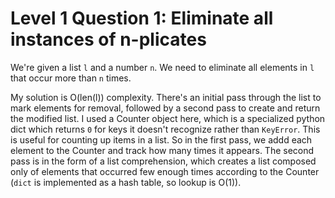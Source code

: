 # Level 1 Question 1: Eliminate all instances of n-plicates

We're given a list `l` and a number `n`. We need to eliminate all elements in `l` that occur more than `n` times. 

My solution is O(len(l)) complexity. There's an initial pass through the list to mark elements for removal, followed by a second pass to create and return the modified list. I used a Counter object here, which is a specialized python dict which returns `0` for keys it doesn't recognize rather than `KeyError`. This is useful for counting up items in a list. So in the first pass, we addd each element to the Counter and track how many times it appears. The second pass is in the form of a list comprehension, which creates a list composed only of elements that occurred few enough times according to the Counter (`dict` is implemented as a hash table, so lookup is O(1)).
